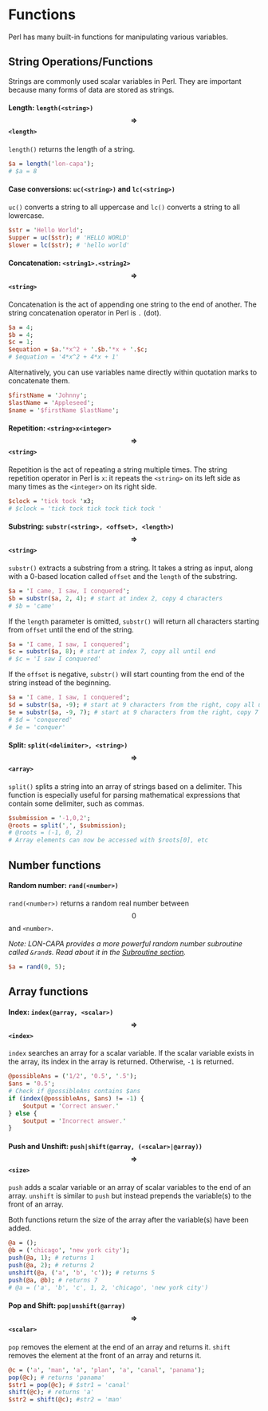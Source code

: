 Functions
=========

Perl has many built-in functions for manipulating various variables.

## String Operations/Functions

Strings are commonly used scalar variables in Perl. They are important because many forms of data are stored as strings.

#### Length: `length(<string>)` $$\Rightarrow$$ `<length>`

`length()` returns the length of a string.

```perl
$a = length('lon-capa');
# $a = 8
```

#### Case conversions: `uc(<string>)` and `lc(<string>)`

`uc()` converts a string to all uppercase and `lc()` converts a string to all lowercase.

```perl
$str = 'Hello World';
$upper = uc($str); # 'HELLO WORLD'
$lower = lc($str); # 'hello world'
```

#### Concatenation: `<string1>.<string2>` $$\Rightarrow$$ `<string>`

Concatenation is the act of appending one string to the end of another. The string concatenation operator in Perl is `.` (dot).

```perl
$a = 4;
$b = 4;
$c = 1;
$equation = $a.'*x^2 + '.$b.'*x + '.$c;
# $equation = '4*x^2 + 4*x + 1'
```

Alternatively, you can use variables name directly within quotation marks to concatenate them.

```perl
$firstName = 'Johnny';
$lastName = 'Appleseed';
$name = '$firstName $lastName';
```

#### Repetition: `<string>x<integer>` $$\Rightarrow$$ `<string>`

Repetition is the act of repeating a string multiple times. The string repetition operator in Perl is `x`: it repeats the `<string>` on its left side as many times as the `<integer>` on its right side.

```perl
$clock = 'tick tock 'x3;
# $clock = 'tick tock tick tock tick tock '
```

#### Substring: `substr(<string>, <offset>, <length>)` $$\Rightarrow$$ `<string>`

`substr()` extracts a substring from a string. It takes a string as input, along with a 0-based location called `offset` and the `length` of the substring.

```perl
$a = 'I came, I saw, I conquered';
$b = substr($a, 2, 4); # start at index 2, copy 4 characters
# $b = 'came'
```

If the `length` parameter is omitted, `substr()` will return all characters starting from `offset` until the end of the string.

```perl
$a = 'I came, I saw, I conquered';
$c = substr($a, 8); # start at index 7, copy all until end
# $c = 'I saw I conquered'
```

If the `offset` is negative, `substr()` will start counting from the end of the string instead of the beginning.

```perl
$a = 'I came, I saw, I conquered';
$d = substr($a, -9); # start at 9 characters from the right, copy all until end
$e = substr($a, -9, 7); # start at 9 characters from the right, copy 7
# $d = 'conquered'
# $e = 'conquer'
```

#### Split: `split(<delimiter>, <string>)` $$\Rightarrow$$ `<array>`

`split()` splits a string into an array of strings based on a delimiter. This function is especially useful for parsing mathematical expressions that contain some delimiter, such as commas.

```perl
$submission = '-1,0,2';
@roots = split(',', $submission);
# @roots = (-1, 0, 2)
# Array elements can now be accessed with $roots[0], etc
```

## Number functions

#### Random number: `rand(<number>)`

`rand(<number>)` returns a random real number between $$0$$ and `<number>`.

*Note: LON-CAPA provides a more powerful random number subroutine called `&rand`s. Read about it in the [Subroutine section](/docs/perl/subroutines.md).*

```perl
$a = rand(0, 5);
```

## Array functions

#### Index: `index(@array, <scalar>)` $$\Rightarrow$$ `<index>`

`index` searches an array for a scalar variable. If the scalar variable exists in the array, its index in the array is returned. Otherwise, `-1` is returned.

```perl
@possibleAns = ('1/2', '0.5', '.5');
$ans = '0.5';
# Check if @possibleAns contains $ans
if (index(@possibleAns, $ans) != -1) {
    $output = 'Correct answer.'
} else {
    $output = 'Incorrect answer.'
}
```

#### Push and Unshift: `push|shift(@array, (<scalar>|@array))` $$\Rightarrow$$ `<size>`

`push` adds a scalar variable or an array of scalar variables to the end of an array. `unshift` is similar to `push` but instead prepends the variable(s) to the front of an array.

Both functions return the size of the array after the variable(s) have been added.

```perl
@a = ();
@b = ('chicago', 'new york city');
push(@a, 1); # returns 1
push(@a, 2); # returns 2
unshift(@a, ('a', 'b', 'c')); # returns 5
push(@a, @b); # returns 7
# @a = ('a', 'b', 'c', 1, 2, 'chicago', 'new york city')
```

#### Pop and Shift: `pop|unshift(@array)` $$\Rightarrow$$ `<scalar>`

`pop` removes the element at the end of an array and returns it. `shift` removes the element at the front of an array and returns it.

```perl
@c = ('a', 'man', 'a', 'plan', 'a', 'canal', 'panama');
pop(@c); # returns 'panama'
$str1 = pop(@c); # $str1 = 'canal'
shift(@c); # returns 'a'
$str2 = shift(@c); #str2 = 'man'
```

